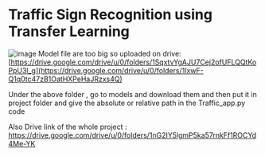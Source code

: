 # Traffic Sign Recognition using Transfer Learning
![image](https://drive.google.com/drive/folders/1SqxtvYgAJU7Cej2ofUFLQQtKoPpU3l_g?usp=drive_link)
Model file are too big so uploaded on drive: [https://drive.google.com/drive/u/0/folders/1SqxtvYgAJU7Cej2ofUFLQQtKoPpU3l_g](https://drive.google.com/drive/u/0/folders/1IxwF-Q1q0tc47zB1OatHXPeHaJRzxs4Q) 

Under the above folder , go to models and download them and then put it in project folder and give the absolute or relative path in the Traffic_app.py code 

Also Drive link of the whole project : https://drive.google.com/drive/u/0/folders/1nG2IY5lgmP5ka57rnkFf1ROCYd4Me-YK 
